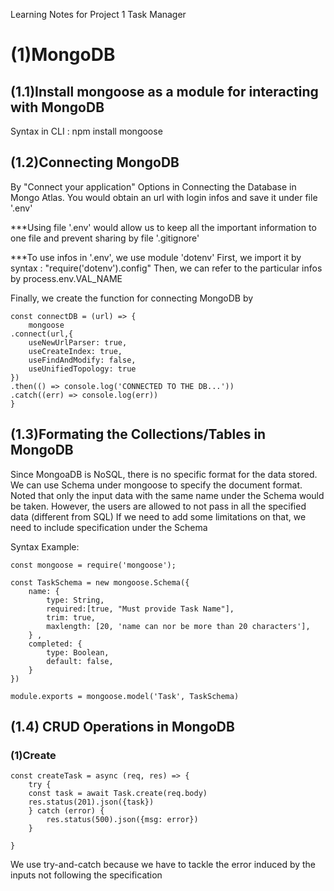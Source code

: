 Learning Notes for Project 1 Task Manager

# (1)MongoDB

## (1.1)Install mongoose as a module for interacting with MongoDB

Syntax in CLI : npm install mongoose

## (1.2)Connecting MongoDB
By "Connect your application" Options in Connecting the Database in Mongo Atlas.
You would obtain an url with login infos and save it under file '.env'

***Using file '.env' would allow us to keep all the important information to one file and prevent sharing by file '.gitignore'

***To use infos in '.env', we use module 'dotenv'
First, we import it by syntax : "require('dotenv').config"
Then, we can refer to the particular infos by process.env.VAL_NAME

Finally, we create the function for connecting MongoDB by 
```
const connectDB = (url) => {
    mongoose
.connect(url,{
    useNewUrlParser: true,
    useCreateIndex: true,
    useFindAndModify: false,
    useUnifiedTopology: true
})
.then(() => console.log('CONNECTED TO THE DB...'))
.catch((err) => console.log(err))
}

```

## (1.3)Formating the Collections/Tables in MongoDB

Since MongoaDB is NoSQL, there is no specific format for the data stored.
We can use Schema under mongoose to specify the document format.
Noted that only the input data with the same name under the Schema would be taken.
However, the users are allowed to not pass in all the specified data (different from SQL)
If we need to add some limitations on that, we need to include specification under the Schema

Syntax Example: 
```
const mongoose = require('mongoose');

const TaskSchema = new mongoose.Schema({
    name: {
        type: String,
        required:[true, "Must provide Task Name"],
        trim: true,
        maxlength: [20, 'name can nor be more than 20 characters'],
    } ,
    completed: {
        type: Boolean,
        default: false,
    }
})

module.exports = mongoose.model('Task', TaskSchema)
```

## (1.4) CRUD Operations in MongoDB

### (1)Create

```
const createTask = async (req, res) => {
    try {
    const task = await Task.create(req.body)
    res.status(201).json({task})
    } catch (error) {
        res.status(500).json({msg: error})
    }

}
```
We use try-and-catch because we have to tackle the error induced by the inputs not following the specification

